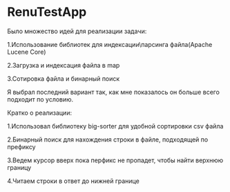 # RenuTestApp
Было множество идей для реализации задачи:

1.Использование библиотек для индексации\парсинга файла(Apache Lucene Core)

2.Загрузка и индексация файла в map

3.Сотировка файла и бинарный поиск

Я выбрал последний вариант так, как мне показалось он больше всего подходит по условию.

Кратко о  реализации: 

1.Использовал библиотеку big-sorter для удобной сортировки csv файла 

2.Бинарный поиск для нахождения строки в файле, подходящей по префиксу

3.Ведем курсор вверх пока перфикс не пропадет, чтобы найти  верхнюю границу

4.Читаем строки в ответ до нижней границе

